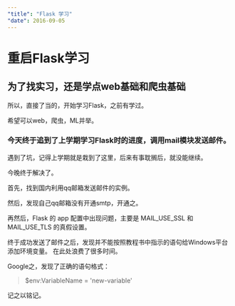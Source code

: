 ```yaml
---
"title": "Flask 学习"
"date": 2016-09-05
---
```

# 重启Flask学习

## 为了找实习，还是学点web基础和爬虫基础

所以，直接了当的，开始学习Flask，之前有学过。

希望可以web，爬虫，ML并举。

### 今天终于追到了上学期学习Flask时的进度，调用mail模块发送邮件。

遇到了坑，记得上学期就是栽到了这里，后来有事耽搁后，就没能继续。

今晚终于解决了。

首先，找到国内利用qq邮箱发送邮件的实例。

然后，发现自己qq邮箱没有开通smtp，开通之。

再然后，Flask 的 app 配置中出现问题，主要是 MAIL\_USE\_SSL 和 MAIL\_USE\_TLS 的真假设置。

终于成功发送了邮件之后，发现并不能按照教程书中指示的语句给Windows平台添加环境变量。
在此处浪费了很多时间。

Google之，发现了正确的语句格式：

> $env:VariableName = 'new-variable'

记之以铭记。